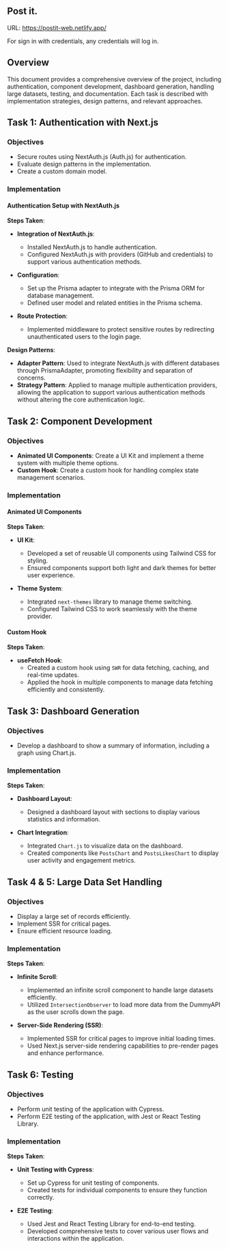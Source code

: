 ## Post it.

URL: https://postit-web.netlify.app/

For sign in with credentials, any credentials will log in.

## Overview

This document provides a comprehensive overview of the project, including authentication, component development, dashboard generation, handling large datasets, testing, and documentation. Each task is described with implementation strategies, design patterns, and relevant approaches.

## Task 1: Authentication with Next.js

### Objectives

-   Secure routes using NextAuth.js (Auth.js) for authentication.
-   Evaluate design patterns in the implementation.
-   Create a custom domain model.

### Implementation

#### Authentication Setup with NextAuth.js

**Steps Taken**:

-   **Integration of NextAuth.js**:

    -   Installed NextAuth.js to handle authentication.
    -   Configured NextAuth.js with providers (GitHub and credentials) to support various authentication methods.

-   **Configuration**:

    -   Set up the Prisma adapter to integrate with the Prisma ORM for database management.
    -   Defined user model and related entities in the Prisma schema.

-   **Route Protection**:

    -   Implemented middleware to protect sensitive routes by redirecting unauthenticated users to the login page.

**Design Patterns**:

-   **Adapter Pattern**: Used to integrate NextAuth.js with different databases through PrismaAdapter, promoting flexibility and separation of concerns.
-   **Strategy Pattern**: Applied to manage multiple authentication providers, allowing the application to support various authentication methods without altering the core authentication logic.

## Task 2: Component Development

### Objectives

-   **Animated UI Components**: Create a UI Kit and implement a theme system with multiple theme options.
-   **Custom Hook**: Create a custom hook for handling complex state management scenarios.

### Implementation

#### Animated UI Components

**Steps Taken**:

-   **UI Kit**:

    -   Developed a set of reusable UI components using Tailwind CSS for styling.
    -   Ensured components support both light and dark themes for better user experience.

-   **Theme System**:

    -   Integrated `next-themes` library to manage theme switching.
    -   Configured Tailwind CSS to work seamlessly with the theme provider.

#### Custom Hook

**Steps Taken**:

-   **useFetch Hook**:
    -   Created a custom hook using `SWR` for data fetching, caching, and real-time updates.
    -   Applied the hook in multiple components to manage data fetching efficiently and consistently.

## Task 3: Dashboard Generation

### Objectives

-   Develop a dashboard to show a summary of information, including a graph using Chart.js.

### Implementation

**Steps Taken**:

-   **Dashboard Layout**:

    -   Designed a dashboard layout with sections to display various statistics and information.

-   **Chart Integration**:

    -   Integrated `Chart.js` to visualize data on the dashboard.
    -   Created components like `PostsChart` and `PostsLikesChart` to display user activity and engagement metrics.

## Task 4 & 5: Large Data Set Handling

### Objectives

-   Display a large set of records efficiently.
-   Implement SSR for critical pages.
-   Ensure efficient resource loading.

### Implementation

**Steps Taken**:

-   **Infinite Scroll**:

    -   Implemented an infinite scroll component to handle large datasets efficiently.
    -   Utilized `IntersectionObserver` to load more data from the DummyAPI as the user scrolls down the page.

-   **Server-Side Rendering (SSR)**:

    -   Implemented SSR for critical pages to improve initial loading times.
    -   Used Next.js server-side rendering capabilities to pre-render pages and enhance performance.

## Task 6: Testing

### Objectives

-   Perform unit testing of the application with Cypress.
-   Perform E2E testing of the application, with Jest or React Testing Library.

### Implementation

**Steps Taken**:

-   **Unit Testing with Cypress**:

    -   Set up Cypress for unit testing of components.
    -   Created tests for individual components to ensure they function correctly.
-   **E2E Testing**:

    -   Used Jest and React Testing Library for end-to-end testing.
    -   Developed comprehensive tests to cover various user flows and interactions within the application.
